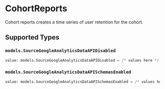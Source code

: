 # CohortReports

Cohort reports creates a time series of user retention for the cohort.


## Supported Types

### `models.SourceGoogleAnalyticsDataAPIDisabled`

```python
value: models.SourceGoogleAnalyticsDataAPIDisabled = /* values here */
```

### `models.SourceGoogleAnalyticsDataAPISchemasEnabled`

```python
value: models.SourceGoogleAnalyticsDataAPISchemasEnabled = /* values here */
```

